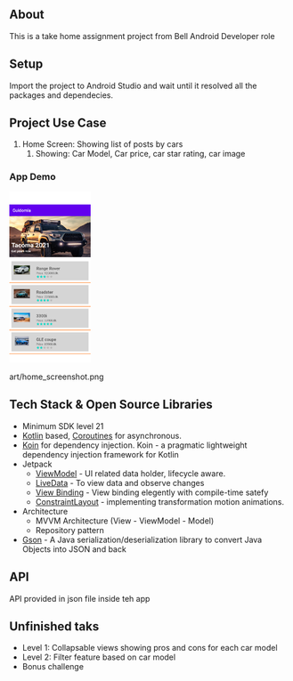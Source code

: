 ## About

This is a take home assignment project from Bell Android Developer role  

## Setup

Import the project to Android Studio and wait until it resolved all the packages and dependecies. 

## Project Use Case

1. Home Screen: Showing list of posts by cars
   1. Showing: Car Model, Car price, car star rating, car image 


### App Demo 

<img src="./art/home_screenshot.png" style="zoom:30%;" />

art/home_screenshot.png

## Tech Stack & Open Source Libraries

- Minimum SDK level 21
- [Kotlin](https://kotlinlang.org/) based, [Coroutines](https://github.com/Kotlin/kotlinx.coroutines) for asynchronous.
- [Koin](https://github.com/InsertKoinIO/koin) for dependency injection. Koin - a pragmatic lightweight dependency injection framework for Kotlin
- Jetpack
  - [ViewModel](https://developer.android.com/topic/libraries/architecture/viewmodel) - UI related data holder, lifecycle aware.
  - [LiveData](https://developer.android.com/topic/libraries/architecture/livedata) - To view data and observe changes
  - [View Binding](https://developer.android.com/topic/libraries/view-binding) - View binding elegently with compile-time satefy 
  - [ConstraintLayout](https://developer.android.com/reference/androidx/constraintlayout/widget/ConstraintLayout) - implementing transformation motion animations.
- Architecture
  - MVVM Architecture (View - ViewModel - Model)
  - Repository pattern
- [Gson](https://github.com/google/gson) - A Java serialization/deserialization library to convert Java Objects into JSON and back


## API

API provided in json file inside teh app


## Unfinished taks

* Level 1: Collapsable views showing pros and cons for each car model
* Level 2: Filter feature based on car model
* Bonus challenge 